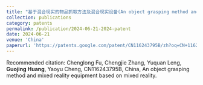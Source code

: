 ```yaml
---
title: "基于混合现实的物品抓取方法及混合现实设备(An object grasping method and mixed reality equipment based on mixed reality)"
collection: publications
category: patents 
permalink: /publication/2024-06-21-2024-patent
date: 2024-06-21
venue: 'China'
paperurl: 'https://patents.google.com/patent/CN116243795B/zh?oq=CN+116243795+B'
---
```

Recommended citation:  Chenglong Fu, Chengjie Zhang, Yuquan Leng, **Guojing Huang**, Yaoyu Cheng, CN116243795B, China, An object grasping method and mixed reality equipment based on mixed reality. 